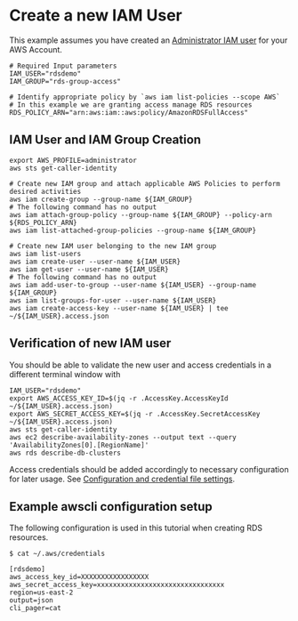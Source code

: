 # Create a new IAM User

This example assumes you have created an <a href="verify-administrator-user.md]">Administrator IAM user</a> for your AWS Account.


    # Required Input parameters
    IAM_USER="rdsdemo"
    IAM_GROUP="rds-group-access"

    # Identify appropriate policy by `aws iam list-policies --scope AWS`
    # In this example we are granting access manage RDS resources
    RDS_POLICY_ARN="arn:aws:iam::aws:policy/AmazonRDSFullAccess"


## IAM User and IAM Group Creation

    export AWS_PROFILE=administrator
    aws sts get-caller-identity

    # Create new IAM group and attach applicable AWS Policies to perform desired activities
    aws iam create-group --group-name ${IAM_GROUP}
    # The following command has no output
    aws iam attach-group-policy --group-name ${IAM_GROUP} --policy-arn ${RDS_POLICY_ARN}
    aws iam list-attached-group-policies --group-name ${IAM_GROUP}

    # Create new IAM user belonging to the new IAM group
    aws iam list-users
    aws iam create-user --user-name ${IAM_USER}
    aws iam get-user --user-name ${IAM_USER}
    # The following command has no output
    aws iam add-user-to-group --user-name ${IAM_USER} --group-name ${IAM_GROUP}
    aws iam list-groups-for-user --user-name ${IAM_USER}
    aws iam create-access-key --user-name ${IAM_USER} | tee ~/${IAM_USER}.access.json


## Verification of new IAM user

You should be able to validate the new user and access credentials in a different terminal window with

    IAM_USER="rdsdemo"
    export AWS_ACCESS_KEY_ID=$(jq -r .AccessKey.AccessKeyId ~/${IAM_USER}.access.json)
    export AWS_SECRET_ACCESS_KEY=$(jq -r .AccessKey.SecretAccessKey ~/${IAM_USER}.access.json)
    aws sts get-caller-identity
    aws ec2 describe-availability-zones --output text --query 'AvailabilityZones[0].[RegionName]'
    aws rds describe-db-clusters

Access credentials should be added accordingly to necessary configuration for later usage. See <a href="https://docs.aws.amazon.com/cli/latest/userguide/cli-configure-files.html">Configuration and credential file settings</a>.

## Example awscli configuration setup

The following configuration is used in this tutorial when creating RDS resources.

    $ cat ~/.aws/credentials

    [rdsdemo]
    aws_access_key_id=XXXXXXXXXXXXXXXXX
    aws_secret_access_key=xxxxxxxxxxxxxxxxxxxxxxxxxxxxxxxx
    region=us-east-2
    output=json
    cli_pager=cat
